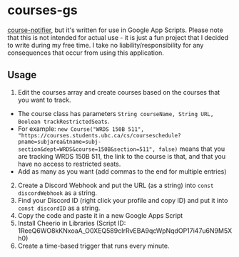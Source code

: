 # courses-gs
[course-notifier](https://github.com/bktsim/course-notifier), but it's written for use in Google App Scripts.
Please note that this is not intended for actual use - it is just a fun project that I decided to write during my free time. I take no liability/responsibility for any consequences that occur from using this application. 

## Usage
1. Edit the courses array and create courses based on the courses that you want to track.
  * The course class has parameters `String courseName, String URL, Boolean trackRestrictedSeats`.
  * For example: `new Course("WRDS 150B 511", "https://courses.students.ubc.ca/cs/courseschedule?pname=subjarea&tname=subj-section&dept=WRDS&course=150B&section=511", false)` means that you are tracking WRDS 150B 511, the link to the course is that, and that you have no access to restricted seats.
  * Add as many as you want (add commas to the end for multiple entries)
2. Create a Discord Webhook and put the URL (as a string) into `const discordWebhook` as a string.
3. Find your Discord ID (right click your profile and copy ID) and put it into `const discordID` as a string.
4. Copy the code and paste it in a new Google Apps Script
5. Install Cheerio in Libraries (Script ID: 1ReeQ6WO8kKNxoaA_O0XEQ589cIrRvEBA9qcWpNqdOP17i47u6N9M5Xh0)
6. Create a time-based trigger that runs every minute.
